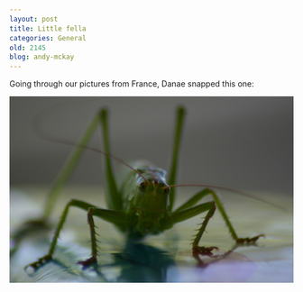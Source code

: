 ```yaml
---
layout: post
title: Little fella
categories: General
old: 2145
blog: andy-mckay
---
```

<p>Going through our pictures from France, Danae snapped this one:</p>
<img src="/files/IMG_3605.jpg" />